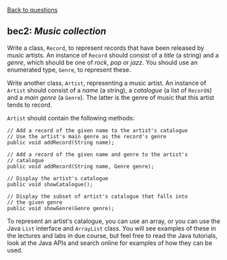 [Back to questions](../README.md)

## bec2: *Music collection*

Write a class, `Record`, to represent records that have been released by music artists.
An instance of `Record` should consist of a *title* (a string) and a *genre*,
which should be one of *rock*, *pop* or *jazz*.  You should use an enumerated type,
`Genre`, to represent these.

Write another class, `Artist`, representing a music artist.  An instance of `Artist`
should consist of a *name* (a string), a *catalogue* (a list of `Record`s) and a *main genre*
(a `Genre`).  The latter
is the genre of music that this artist tends to record.

`Artist` should contain the following methods:

```
// Add a record of the given name to the artist's catalogue
// Use the artist's main genre as the record's genre
public void addRecord(String name);

// Add a record of the given name and genre to the artist's
// catalogue
public void addRecord(String name, Genre genre);

// Display the artist's catalogue
public void showCatalogue();

// Display the subset of artist's catalogue that falls into
// the given genre
public void showGenre(Genre genre);
```

To represent an artist's catalogue, you can use an array, or you can
use the Java `List` interface
and `ArrayList` class.
You will see examples of these in the lectures and labs in due course,
but feel free to read the Java tutorials, look at the Java APIs and search
online for examples of how they can be used.
